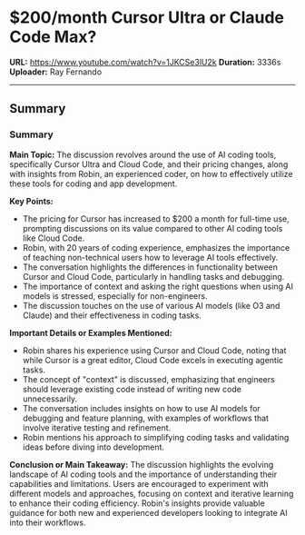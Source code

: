 # $200/month Cursor Ultra or Claude Code Max?

**URL:** https://www.youtube.com/watch?v=1JKCSe3lU2k
**Duration:** 3336s
**Uploader:** Ray Fernando

---

## Summary

### Summary

**Main Topic:**
The discussion revolves around the use of AI coding tools, specifically Cursor Ultra and Cloud Code, and their pricing changes, along with insights from Robin, an experienced coder, on how to effectively utilize these tools for coding and app development.

**Key Points:**
- The pricing for Cursor has increased to $200 a month for full-time use, prompting discussions on its value compared to other AI coding tools like Cloud Code.
- Robin, with 20 years of coding experience, emphasizes the importance of teaching non-technical users how to leverage AI tools effectively.
- The conversation highlights the differences in functionality between Cursor and Cloud Code, particularly in handling tasks and debugging.
- The importance of context and asking the right questions when using AI models is stressed, especially for non-engineers.
- The discussion touches on the use of various AI models (like O3 and Claude) and their effectiveness in coding tasks.

**Important Details or Examples Mentioned:**
- Robin shares his experience using Cursor and Cloud Code, noting that while Cursor is a great editor, Cloud Code excels in executing agentic tasks.
- The concept of "context" is discussed, emphasizing that engineers should leverage existing code instead of writing new code unnecessarily.
- The conversation includes insights on how to use AI models for debugging and feature planning, with examples of workflows that involve iterative testing and refinement.
- Robin mentions his approach to simplifying coding tasks and validating ideas before diving into development.

**Conclusion or Main Takeaway:**
The discussion highlights the evolving landscape of AI coding tools and the importance of understanding their capabilities and limitations. Users are encouraged to experiment with different models and approaches, focusing on context and iterative learning to enhance their coding efficiency. Robin's insights provide valuable guidance for both new and experienced developers looking to integrate AI into their workflows.